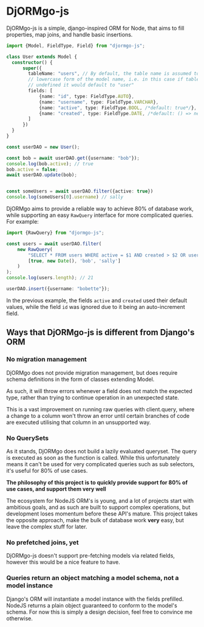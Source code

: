 # DjORMgo-js

DjORMgo-js is a simple, django-inspired ORM for Node, that aims to fill properties, map joins, and handle basic insertions.

```typescript
import {Model, FieldType, Field} from "djormgo-js";

class User extends Model {
  constructor() {
      super({
        tableName: "users", // By default, the table name is assumed to be the 
        // lowercase form of the model name, i.e. in this case if tableName were
        // undefined it would default to "user"
        fields: [
            {name: "id", type: FieldType.AUTO},
            {name: "username", type: FieldType.VARCHAR},
            {name: "active", type: FieldType.BOOL, /*default: true*/},
            {name: "created", type: FieldType.DATE, /*default: () => new Date()*/}
        ]
      })
  }
}

const userDAO = new User();

const bob = await userDAO.get({username: "bob"});
console.log(bob.active); // true
bob.active = false;
await userDAO.update(bob);


const someUsers = await userDAO.filter({active: true})
console.log(someUsers[0].username) // sally
```

DjORMgo aims to provide a reliable way to achieve 80% of database work, while supporting an easy `RawQuery` interface for more complicated queries. For example:

```typescript
import {RawQuery} from "djormgo-js";

const users = await userDAO.filter(
    new RawQuery(
        "SELECT * FROM users WHERE active = $1 AND created > $2 OR username IN ($3, $4)", 
        [true, new Date(), 'bob', 'sally']
    )
);
console.log(users.length); // 21

userDAO.insert({username: "bobette"});

```

In the previous example, the fields `active` and `created` used their default values, while the field `id` was ignored due to it being an auto-increment field.

## Ways that DjORMgo-js is different from Django's ORM

### No migration management

DjORMgo does not provide migration management, but does require schema definitions in the form of classes extending Model. 

As such, it will throw errors whenever a field does not match the expected type, rather than trying to continue operation in an unexpected state.

This is a vast improvement on running raw queries with client.query, where a change to a column won't throw an error until certain branches of code are executed utilising that column in an unsupported way.

### No QuerySets

As it stands, DjORMgo does not build a lazily evaluated queryset. The query is executed as soon as the function is called. While this unfortunately means it can't be used for very complicated queries such as sub selectors, it's useful for 80% of use cases.

**The philosophy of this project is to quickly provide support for 80% of use cases, and support them very well**

The ecosystem for NodeJS ORM's is young, and a lot of projects start with ambitious goals, and as such are built to support complex operations, but development loses momentum before these API's mature. This project takes the opposite approach, make the bulk of database work **very** easy, but leave the complex stuff for later.

### No prefetched joins, yet

DjORMgo-js doesn't support pre-fetching models via related fields, however this would be a nice feature to have.

### Queries return an object matching a model schema, not a model instance

Django's ORM will instantiate a model instance with the fields prefilled. NodeJS returns a plain object guaranteed to conform to the model's schema. For now this is simply a design decision, feel free to convince me otherwise.
